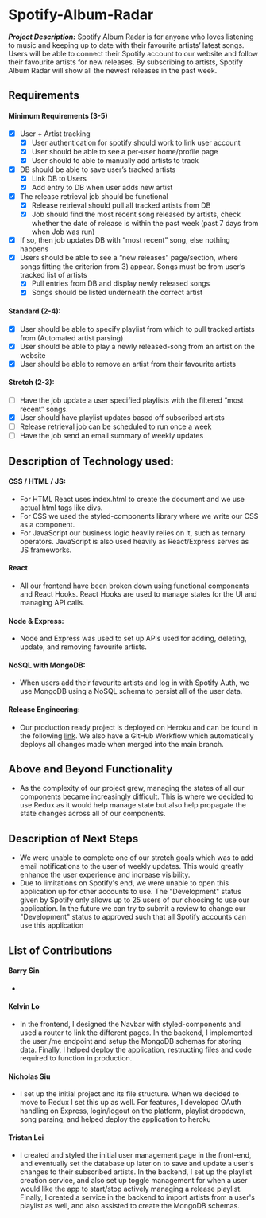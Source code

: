 # Spotify-Album-Radar

**_Project Description:_**
Spotify Album Radar is for anyone who loves listening to music and keeping up to date with their favourite artists’ latest songs. Users will be able to connect their Spotify account to our website and follow their favourite artists for new releases. By subscribing to artists, Spotify Album Radar will show all the newest releases in the past week.

## Requirements

#### Minimum Requirements (3-5)

- [x] User + Artist tracking
  - [x] User authentication for spotify should work to link user account
  - [x] User should be able to see a per-user home/profile page
  - [x] User should to able to manually add artists to track
- [x] DB should be able to save user’s tracked artists
  - [x] Link DB to Users
  - [x] Add entry to DB when user adds new artist
- [x] The release retrieval job should be functional
  - [x] Release retrieval should pull all tracked artists from DB
  - [x] Job should find the most recent song released by artists, check whether the date of release is within the past week (past 7 days from when Job was run)
- [x] If so, then job updates DB with “most recent” song, else nothing happens
- [x] Users should be able to see a “new releases” page/section, where songs fitting the criterion from 3) appear. Songs must be from user’s tracked list of artists
  - [x] Pull entries from DB and display newly released songs
  - [x] Songs should be listed underneath the correct artist

#### Standard (2-4):

- [x] User should be able to specify playlist from which to pull tracked artists from (Automated artist parsing)
- [x] User should be able to play a newly released-song from an artist on the website
- [x] User should be able to remove an artist from their favourite artists

#### Stretch (2-3):

- [ ] Have the job update a user specified playlists with the filtered “most recent” songs.
- [x] User should have playlist updates based off subscribed artists
- [ ] Release retrieval job can be scheduled to run once a week
- [ ] Have the job send an email summary of weekly updates

## Description of Technology used:

#### CSS / HTML / JS:

- For HTML React uses index.html to create the document and we use actual html tags like divs.
- For CSS we used the styled-components library where we write our CSS as a component.
- For JavaScript our business logic heavily relies on it, such as ternary operators. JavaScript is also used heavily as React/Express serves as JS frameworks.

#### React

- All our frontend have been broken down using functional components and React Hooks. React Hooks are used to manage states for the UI and managing API calls.

#### Node & Express:

- Node and Express was used to set up APIs used for adding, deleting, update, and removing favourite artists.

#### NoSQL with MongoDB:

- When users add their favourite artists and log in with Spotify Auth, we use MongoDB using a NoSQL schema to persist all of the user data.

#### Release Engineering:

- Our production ready project is deployed on Heroku and can be found in the following [link](https://spotifyreleaseradar.herokuapp.com/). We also have a GitHub Workflow which automatically deploys all changes made when merged into the main branch.

## Above and Beyond Functionality

- As the complexity of our project grew, managing the states of all our components became increasingly difficult. This is where we decided to use Redux as it would help manage state but also help propagate the state changes across all of our components.

## Description of Next Steps

- We were unable to complete one of our stretch goals which was to add email notifications to the user of weekly updates. This would greatly enhance the user experience and increase visibility.
- Due to limitations on Spotify's end, we were unable to open this application up for other accounts to use. The "Development" status given by Spotify only allows up to 25 users of our choosing to use our application. In the future we can try to submit a review to change our "Development" status to approved such that all Spotify accounts can use this application

## List of Contributions

#### Barry Sin

-

#### Kelvin Lo

- In the frontend, I designed the Navbar with styled-components and used a router to link the different pages. In the backend, I implemented the user /me endpoint and setup the MongoDB schemas for storing data. Finally, I helped deploy the application, restructing files and code required to function in production.

#### Nicholas Siu

- I set up the initial project and its file structure. When we decided to move to Redux I set this up as well. For features, I developed OAuth handling on Express, login/logout on the platform, playlist dropdown, song parsing, and helped deploy the application to heroku

#### Tristan Lei

- I created and styled the initial user management page in the front-end, and eventually set the database up later on to save and update a user's changes to their subscribed artists. In the backend, I set up the playlist creation service, and also set up toggle management for when a user would like the app to start/stop actively managing a release playlist. Finally, I created a service in the backend to import artists from a user's playlist as well, and also assisted to create the MongoDB schemas.
